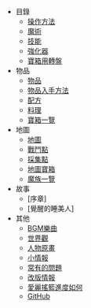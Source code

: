 - 目錄
  - [操作方法](wiki/zh-hant/table_of_contents/control_list)
  - [魔術](wiki/zh-hant/table_of_contents/spell)
  - [技能](wiki/zh-hant/table_of_contents/skill)
  - [強化器](wiki/zh-hant/table_of_contents/enhancer)
  - [寶箱用轉盤](wiki/zh-hant/table_of_contents/chest_reels)
- 物品
  - [物品](wiki/zh-hant/item/items)
  - [物品入手方法](wiki/zh-hant/item/obtainable_items)
  - [配方](wiki/zh-hant/item/recipes)
  - [料理](wiki/zh-hant/item/cookings)
  - [寶箱一覽](wiki/zh-hant/item/chest_list)
- 地圖
  - [地圖](wiki/zh-hant/map/area_map) 
  - [戰鬥點](wiki/zh-hant/map/battle_locations) 
  - [採集點](wiki/zh-hant/map/gathering_locations) 
  - [地圖寶箱](wiki/zh-hant/map/chest_locations) 
  - [魔族一覽](wiki/zh-hant/map/zh-hantemy_list) 
- 故事
  - [序章]
  - [覺醒的睡美人]
- 其他
  - [BGM樂曲](wiki/zh-hant/other/bgm) 
  - [世界觀](wiki/zh-hant/other/world_outlook) 
  - [人物原畫](wiki/zh-hant/other/character_design) 
  - [小情報](wiki/zh-hant/other/side_information) 
  - [常有的問題](wiki/zh-hant/other/faq) 
  - [改版情報](wiki/zh-hant/other/update_information) 
  - [愛麗搖籃進度如何](wiki/zh-hant/other/progress_rate)
  - [GitHub](https://github.com/AliceInCradle-Community) 

